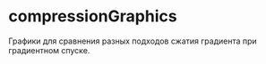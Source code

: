# compressionGraphics

Графики для сравнения разных подходов сжатия градиента при градиентном спуске.
